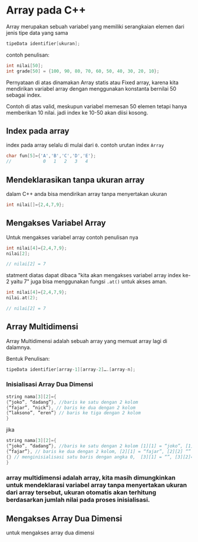 # Array pada C++

Array merupakan sebuah variabel yang memiliki serangkaian elemen dari jenis tipe data yang sama

```cpp
tipeData identifier[ukuran];
```

contoh penulisan:
```cpp
int nilai[50];
int grade[50] = {100, 90, 80, 70, 60, 50, 40, 30, 20, 10};
```
Pernyataan di atas dinamakan Array statis atau Fixed array, karena kita mendirikan variabel array dengan menggunakan konstanta bernilai 50 sebagai index.

Contoh di atas valid, meskupun variabel memesan 50 elemen tetapi hanya memberikan 10 nilai. jadi index ke 10-50 akan diisi kosong. 

## Index pada array
index pada array selalu di mulai dari `0`.
contoh urutan index `Array`
```cpp
char fun[5]={'A','B','C','D','E'};
//            0   1   2   3   4
```

## Mendeklarasikan tanpa ukuran array
dalam C++ anda bisa mendirikan array tanpa menyertakan ukuran 
```cpp
int nilai[]={2,4,7,9};
```

## Mengakses Variabel Array
Untuk mengakses variabel array contoh penulisan nya
```cpp
int nilai[4]={2,4,7,9};
nilai[2];

// nilai[2] = 7
```
statment diatas dapat dibaca
"kita akan mengakses variabel array index ke-2 yaitu 7"
juga bisa menggunakan fungsi `.at()` untuk akses aman.
```cpp
int nilai[4]={2,4,7,9};
nilai.at(2);

// nilai[2] = 7
```

## Array Multidimensi
Array Multidimensi adalah sebuah array yang memuat array lagi di dalamnya.

Bentuk Penulisan:
```cpp
tipeData identifier[array-1][array-2]….[array-n];
```
### Inisialisasi Array Dua Dimensi

```cpp
string nama[3][2]={
{“joko”, “dadang”}, //baris ke satu dengan 2 kolom
{“fajar”, “nick”}, // baris ke dua dengan 2 kolom
{“laksono”, ”eren”} // baris ke tiga dengan 2 kolom
}
```

jika

```cpp
string nama[3][2]={
{“joko”, “dadang”}, //baris ke satu dengan 2 kolom [1][1] = “joko”, [1][2]=”dadang”
{“fajar”}, // baris ke dua dengan 2 kolom, [2][1] = “fajar”, [2][2] “” 
{} // menginisialisasi satu baris dengan angka 0,  [3][1] = “”, [3][2]=””
}
```

### array multidimensi adalah array, kita masih dimungkinkan untuk mendeklarasi variabel array tanpa menyertakan ukuran dari array tersebut, ukuran otomatis akan terhitung berdasarkan jumlah nilai pada proses inisialisasi.

## Mengakses Array Dua Dimensi
untuk mengakses array dua dimensi 